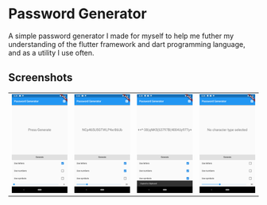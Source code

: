 # Password Generator
A simple password generator I made for myself to help me futher my understanding of the flutter framework and dart programming language, and as a utility I use often.

## Screenshots
<div style="text-align: center">
  <table>
    <tr>
      <td style="text-align: center">
        <img src="https://raw.githubusercontent.com/jdudarewicz/Flutter-Password-Generator/master/screenshots/First_Boot.png" width="200" />
      </td>
      <td style="text-align: center">
        <img src="https://raw.githubusercontent.com/jdudarewicz/Flutter-Password-Generator/master/screenshots/Generated_Passphrase.png" width="200" />
      </td>
      <td style="text-align: center">
        <img src="https://raw.githubusercontent.com/jdudarewicz/Flutter-Password-Generator/master/screenshots/Copying.png" width="200" />
      </td>
      <td style="text-align: center">
        <img src="https://raw.githubusercontent.com/jdudarewicz/Flutter-Password-Generator/master/screenshots/No_Character_Selected.png" width="200" />
      </td>
    </tr>
  </table>
 </div>
